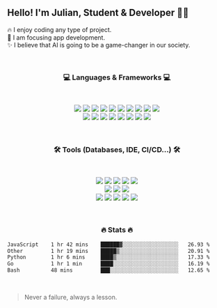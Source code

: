 ## Hello! I'm Julian, Student & Developer 👋🏻

🔥 I enjoy coding any type of project. <br>
🎯 I am focusing app development. <br>
✨ I believe that AI is going to be a game-changer in our society.

<br />

<h3 align="center">💻 Languages & Frameworks 💻</h3>

<br />

<p align="center"> 
  <img src="https://img.shields.io/badge/JavaScript-323330?style=for-the-badge&logo=javascript&logoColor=F7DF1E"/>
  <img src="https://img.shields.io/badge/TypeScript-323330?style=for-the-badge&logo=typescript&logoColor=007ACC"/>
  <img src="https://img.shields.io/badge/PHP-323330?style=for-the-badge&logo=php&logoColor=777BB4"/>
  <img src="https://img.shields.io/badge/java-323330.svg?style=for-the-badge&logo=openjdk&logoColor=ED8B00"/> 
  <img src="https://img.shields.io/badge/C-323330?style=for-the-badge&logo=c&logoColor=00599C"/> 
  <img src="https://img.shields.io/badge/MySQL-323330?style=for-the-badge&logo=mysql&logoColor=FFFFFF"/> 
  <img src="https://img.shields.io/badge/Shell_Script-323330?style=for-the-badge&logo=gnu-bash&logoColor=FFFFFF"/> 
  <img src="https://img.shields.io/badge/Python-323330?style=for-the-badge&logo=python&logoColor=FFDE57"/> 
  <img src="https://img.shields.io/badge/HTML5-323330?style=for-the-badge&logo=html5&logoColor=E34C26"/> 
  <img src="https://img.shields.io/badge/CSS3-323330?style=for-the-badge&logo=css3&logoColor=1572B6"/>
  <br />
  <img src="https://img.shields.io/badge/Node.js-323330?style=for-the-badge&logo=node.js&logoColor=43853D"/>
  <img src="https://img.shields.io/badge/Angular-323330?style=for-the-badge&logo=angular&logoColor=F11653" />
  <img src="https://img.shields.io/badge/React-323330?style=for-the-badge&logo=react&logoColor=61DAFB"/>
  <img src="https://img.shields.io/badge/React_Native-323330?style=for-the-badge&logo=react&logoColor=61DAFB"/> 
  <img src="https://img.shields.io/badge/Vue.js-323330?style=for-the-badge&logo=vue.js&logoColor=4FC08D"/> 
  <img src="https://img.shields.io/badge/AdonisJS-323330?style=for-the-badge&logo=adonisjs&logoColor=5A45FF"/> 
  <img src="https://img.shields.io/badge/Spring-323330?style=for-the-badge&logo=spring&logoColor=6DB33F"/> 
  <img src="https://img.shields.io/badge/Spring_Boot-323330?style=for-the-badge&logo=spring-boot&logoColor=6DB33F"/>
</p>

<br />

<h3 align="center">🛠️ Tools (Databases, IDE, CI/CD...) 🛠️</h3>

<br />

<p align="center"> 
  <img src="https://img.shields.io/badge/MongoDB-323330?style=for-the-badge&logo=mongodb&logoColor=47A248"/>
  <img src="https://img.shields.io/badge/phpMyAdmin-323330?style=for-the-badge&logo=phpmyadmin&logoColor=777BB4" />
  <img src="https://img.shields.io/badge/PostgreSQL-323330?style=for-the-badge&logo=postgresql&logoColor=4169E1" />
  <img src="https://img.shields.io/badge/MariaDB-323330?style=for-the-badge&logo=mariadb&logoColor=FFFFFF" />
  <img src="https://img.shields.io/badge/SQLite-323330?style=for-the-badge&logo=sqlite&logoColor=003B57" />
  <br />
  <img src="https://img.shields.io/badge/IntelliJ%20IDEA-323330?style=for-the-badge&logo=intellij-idea&logoColor=DD1265" />
  <img src="https://img.shields.io/badge/VSCode-323330?style=for-the-badge&logo=vscode&logoColor=FFFFFF" />
  <img src="https://img.shields.io/badge/Sublime_Text-323330?style=for-the-badge&logo=sublime-text&logoColor=FF9800" />
  <br />
  <img src="https://img.shields.io/badge/Git-323330?style=for-the-badge&logo=git&logoColor=F05032" />
  <img src="https://img.shields.io/badge/GitLab-323330?style=for-the-badge&logo=gitlab&logoColor=FC6D26" />
  <img src="https://img.shields.io/badge/GitHub-323330?style=for-the-badge&logo=github&logoColor=FFFFFF" />
  <img src="https://img.shields.io/badge/Vercel-323330?style=for-the-badge&logo=vercel&logoColor=FFFFFF" />
  <img src="https://img.shields.io/badge/Docker-323330?style=for-the-badge&logo=docker&logoColor=2496ED" />
</p>

<br />

<h3 align="center">🔥 Stats 🔥</h3>

<!--START_SECTION:waka-->

```txt
JavaScript    1 hr 42 mins    ██████▓░░░░░░░░░░░░░░░░░░   26.93 %
Other         1 hr 19 mins    █████▒░░░░░░░░░░░░░░░░░░░   20.91 %
Python        1 hr 6 mins     ████▒░░░░░░░░░░░░░░░░░░░░   17.33 %
Go            1 hr 1 min      ████░░░░░░░░░░░░░░░░░░░░░   16.19 %
Bash          48 mins         ███░░░░░░░░░░░░░░░░░░░░░░   12.65 %
```

<!--END_SECTION:waka-->

<br />

> Never a failure, always a lesson.

